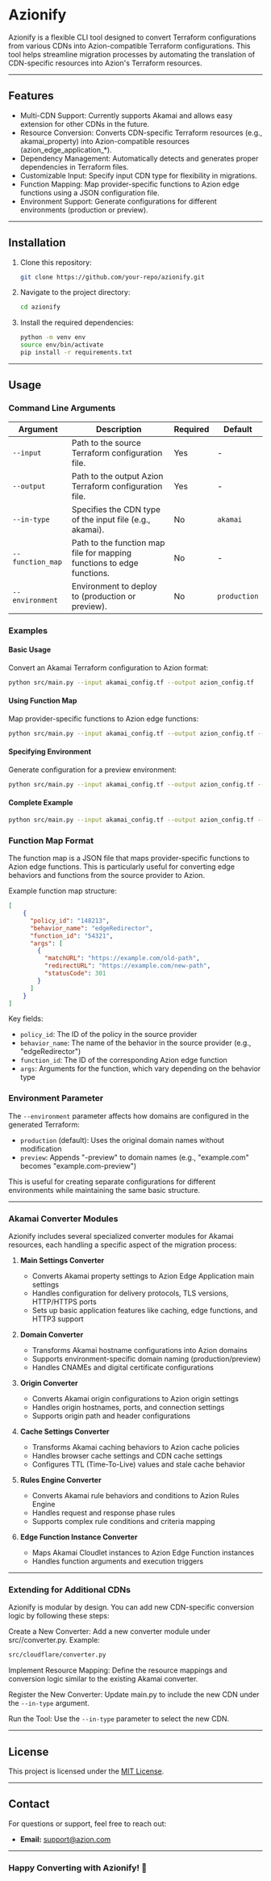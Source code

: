 # Azionify

Azionify is a flexible CLI tool designed to convert Terraform configurations from various CDNs into Azion-compatible Terraform configurations. This tool helps streamline migration processes by automating the translation of CDN-specific resources into Azion's Terraform resources.

---

## Features

- Multi-CDN Support: Currently supports Akamai and allows easy extension for other CDNs in the future.
- Resource Conversion: Converts CDN-specific Terraform resources (e.g., akamai_property) into Azion-compatible resources (azion_edge_application_*).
- Dependency Management: Automatically detects and generates proper dependencies in Terraform files.
- Customizable Input: Specify input CDN type for flexibility in migrations.
- Function Mapping: Map provider-specific functions to Azion edge functions using a JSON configuration file.
- Environment Support: Generate configurations for different environments (production or preview).

---

## Installation

1. Clone this repository:
   ```bash
   git clone https://github.com/your-repo/azionify.git
   ```

2. Navigate to the project directory:
   ```bash
   cd azionify
   ```

3. Install the required dependencies:
   ```bash
   python -m venv env
   source env/bin/activate
   pip install -r requirements.txt
   ```

---

## Usage

### Command Line Arguments

| Argument         | Description                                                        | Required | Default       |
|------------------|--------------------------------------------------------------------|----------|---------------|
| `--input`        | Path to the source Terraform configuration file.                   | Yes      | -             |
| `--output`       | Path to the output Azion Terraform configuration file.             | Yes      | -             |
| `--in-type`      | Specifies the CDN type of the input file (e.g., akamai).           | No       | `akamai`      |
| `--function_map` | Path to the function map file for mapping functions to edge functions. | No    | -             |
| `--environment`  | Environment to deploy to (production or preview).                  | No       | `production`  |

### Examples

#### Basic Usage
Convert an Akamai Terraform configuration to Azion format:
```bash
python src/main.py --input akamai_config.tf --output azion_config.tf
```

#### Using Function Map
Map provider-specific functions to Azion edge functions:
```bash
python src/main.py --input akamai_config.tf --output azion_config.tf --function_map function_map.json
```

#### Specifying Environment
Generate configuration for a preview environment:
```bash
python src/main.py --input akamai_config.tf --output azion_config.tf --environment preview
```

#### Complete Example
```bash
python src/main.py --input akamai_config.tf --output azion_config.tf --function_map function_map.json --environment preview
```

### Function Map Format

The function map is a JSON file that maps provider-specific functions to Azion edge functions. This is particularly useful for converting edge behaviors and functions from the source provider to Azion.

Example function map structure:
```json
[
    {
      "policy_id": "148213",
      "behavior_name": "edgeRedirector",
      "function_id": "54321",
      "args": [
        {
          "matchURL": "https://example.com/old-path",
          "redirectURL": "https://example.com/new-path",
          "statusCode": 301
        }
      ]
    }
]
```

Key fields:
- `policy_id`: The ID of the policy in the source provider
- `behavior_name`: The name of the behavior in the source provider (e.g., "edgeRedirector")
- `function_id`: The ID of the corresponding Azion edge function
- `args`: Arguments for the function, which vary depending on the behavior type

### Environment Parameter

The `--environment` parameter affects how domains are configured in the generated Terraform:

- `production` (default): Uses the original domain names without modification
- `preview`: Appends "-preview" to domain names (e.g., "example.com" becomes "example.com-preview")

This is useful for creating separate configurations for different environments while maintaining the same basic structure.

---

### Akamai Converter Modules

Azionify includes several specialized converter modules for Akamai resources, each handling a specific aspect of the migration process:

1. **Main Settings Converter**
   - Converts Akamai property settings to Azion Edge Application main settings
   - Handles configuration for delivery protocols, TLS versions, HTTP/HTTPS ports
   - Sets up basic application features like caching, edge functions, and HTTP3 support

2. **Domain Converter**
   - Transforms Akamai hostname configurations into Azion domains
   - Supports environment-specific domain naming (production/preview)
   - Handles CNAMEs and digital certificate configurations

3. **Origin Converter**
   - Converts Akamai origin configurations to Azion origin settings
   - Handles origin hostnames, ports, and connection settings
   - Supports origin path and header configurations

4. **Cache Settings Converter**
   - Transforms Akamai caching behaviors to Azion cache policies
   - Handles browser cache settings and CDN cache settings
   - Configures TTL (Time-To-Live) values and stale cache behavior

5. **Rules Engine Converter**
   - Converts Akamai rule behaviors and conditions to Azion Rules Engine
   - Handles request and response phase rules
   - Supports complex rule conditions and criteria mapping

6. **Edge Function Instance Converter**
   - Maps Akamai Cloudlet instances to Azion Edge Function instances
   - Handles function arguments and execution triggers

---

### Extending for Additional CDNs
Azionify is modular by design. You can add new CDN-specific conversion logic by following these steps:

Create a New Converter: Add a new converter module under src/<cdn>/converter.py.
Example:
```bash
src/cloudflare/converter.py
```

Implement Resource Mapping: Define the resource mappings and conversion logic similar to the existing Akamai converter.

Register the New Converter: Update main.py to include the new CDN under the `--in-type` argument.

Run the Tool: Use the `--in-type` parameter to select the new CDN.

---

## License

This project is licensed under the [MIT License](LICENSE).

---

## Contact

For questions or support, feel free to reach out:
- **Email:** support@azion.com

---

### Happy Converting with Azionify! 🎉
